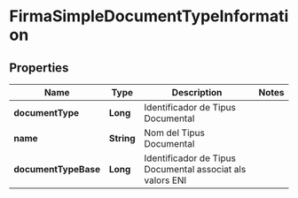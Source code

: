 

# FirmaSimpleDocumentTypeInformation


## Properties

| Name | Type | Description | Notes |
|------------ | ------------- | ------------- | -------------|
|**documentType** | **Long** | Identificador de Tipus Documental |  |
|**name** | **String** | Nom del Tipus Documental |  |
|**documentTypeBase** | **Long** | Identificador de Tipus Documental associat als valors ENI |  |



